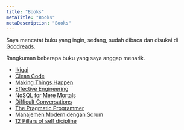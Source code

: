 ```yaml
---
title: "Books"
metaTitle: "Books"
metaDescription: "Books"
---
```


Saya mencatat buku yang ingin, sedang, sudah dibaca dan disukai di [Goodreads](https://www.goodreads.com/user/show/54542844-wayan-jimmy).

Rangkuman beberapa buku yang saya anggap menarik.

- [Ikigai](/books/ikigai)
- [Clean Code](/books/clean-code)
- [Making Things Happen](/books/making-things-happen)
- [Effective Engineering](/books/effective-engineering)
- [NoSQL for Mere Mortals](/books/nosql-for-mere-mortals)
- [Difficult Conversations](/books/difficult-conversations)
- [The Pragmatic Programmer](/books/the-pragmatic-programmer)
- [Manajemen Modern dengan Scrum](/books/manajemen-modern-dengan-scrum)
- [12 Pillars of self dicipline](/books/12-pillars-of-self-dicipline)
